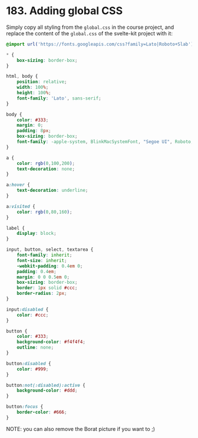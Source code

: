 # 183. Adding global CSS

Simply copy all styling from the `global.css` in the course project, and replace the content of the `global.css` of the svelte-kit project with it:

```css
@import url('https://fonts.googleapis.com/css?family=Lato|Roboto+Slab');

* {
	box-sizing: border-box;
}

html, body {
	position: relative;
	width: 100%;
	height: 100%;
	font-family: 'Lato', sans-serif;
}

body {
	color: #333;
	margin: 0;
	padding: 8px;
	box-sizing: border-box;
	font-family: -apple-system, BlinkMacSystemFont, "Segoe UI", Roboto, Oxygen-Sans, Ubuntu, Cantarell, "Helvetica Neue", sans-serif;
}

a {
	color: rgb(0,100,200);
	text-decoration: none;
}

a:hover {
	text-decoration: underline;
}

a:visited {
	color: rgb(0,80,160);
}

label {
	display: block;
}

input, button, select, textarea {
	font-family: inherit;
	font-size: inherit;
	-webkit-padding: 0.4em 0;
	padding: 0.4em;
	margin: 0 0 0.5em 0;
	box-sizing: border-box;
	border: 1px solid #ccc;
	border-radius: 2px;
}

input:disabled {
	color: #ccc;
}

button {
	color: #333;
	background-color: #f4f4f4;
	outline: none;
}

button:disabled {
	color: #999;
}

button:not(:disabled):active {
	background-color: #ddd;
}

button:focus {
	border-color: #666;
}
```

NOTE: you can also remove the Borat picture if you want to ;)
